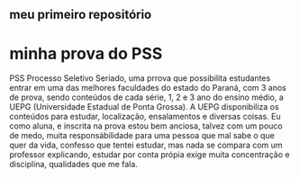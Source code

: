 ## meu primeiro repositório
# minha prova do PSS
PSS Processo Seletivo Seriado, uma prrova que possibilita estudantes entrar em uma das melhores faculdades do estado do Paraná, com 3 anos de prova, sendo conteúdos de cada série, 1, 2  e 3 ano do ensino médio, a UEPG (Universidade Estadual de Ponta Grossa). A UEPG disponibiliza os conteúdos para estudar, localização, ensalamentos e diversas coisas. 
 Eu como aluna, e inscrita na prova estou bem anciosa, talvez com um pouco de medo, muita responsábilidade para uma pessoa que mal sabe o que quer da vida, confesso que tentei estudar, mas nada se compara com um professor explicando, estudar por conta própia exige muita concentração e disciplina, qualidades que me fala.
